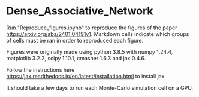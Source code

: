 # Dense_Associative_Network
Run "Reproduce_figures.ipynb" to reproduce the figures of the paper https://arxiv.org/abs/2401.04191v1. 
Markdown cells indicate which groups of cells must be ran in order to reproduced each figure.

Figures were originally made using python 3.8.5 with numpy 1.24.4, matplotlib 3.2.2, scipy 1.10.1, cmasher 1.6.3 and jax 0.4.6.

Follow the instructions here https://jax.readthedocs.io/en/latest/installation.html to install jax

It should take a few days to run each Monte-Carlo simulation cell on a GPU.
